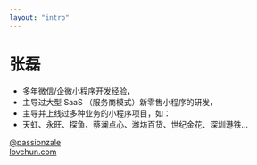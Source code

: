 ```yaml
---
layout: "intro"
---
```


# 张磊

<ul class="leading-8 opacity-80">
  <li>多年微信/企微小程序开发经验，</li>
  <li>主导过大型 SaaS （服务商模式）新零售小程序的研发，</li>
  <li>主导并上线过多种业务的小程序项目，如：</li>
  <li>天虹、永旺、探鱼、蔡澜点心、潍坊百货、世纪金花、深圳港铁...</li>
</ul>

<div class="my-10 w-min grid grid-cols-[40px_1fr] gap-y-4 items-center jusify-center" >

  <ri-github-line class="opacity-50 m-auto text-xl" />

  <div><a href="https://github.com/passionzale" target="_blank">@passionzale</a></div>

  <ri-user-3-line class="opacity-50 m-auto text-xl" />

  <div><a href="https://www.lovchun.com" target="_blank">lovchun.com</a></div>

</div>

<!-- <img class="absolute top-0 right-0 w-30 mt-20 mr-20 rounded-full" src="https://www.lovchun.com/static/images/avatar.webp" /> -->
